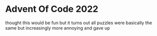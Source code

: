 # Advent Of Code 2022

thought this would be fun but it turns out all puzzles were basically the same but increasingly more annoying and gave up
